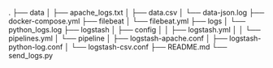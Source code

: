 .
├── data
│   ├── apache_logs.txt
│   ├── data.csv
│   └── data-json.log
├── docker-compose.yml
├── filebeat
│   └── filebeat.yml
├── logs
│   └── python_logs.log
├── logstash
│   ├── config
│   │   ├── logstash.yml
│   │   └── pipelines.yml
│   └── pipeline
│       ├── logstash-apache.conf
│       ├── logstash-python-log.conf
│       └── logstash-csv.conf
├── README.md
└── send_logs.py
